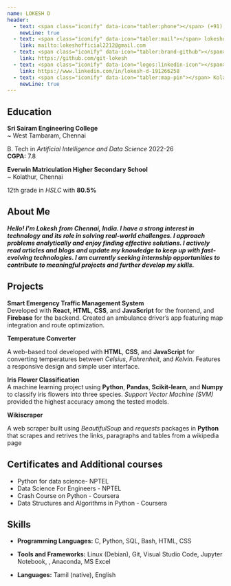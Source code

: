 ```yaml
---
name: LOKESH D
header:
  - text: <span class="iconify" data-icon="tabler:phone"></span> (+91) 6369391995 
    newLine: true
  - text: <span class="iconify" data-icon="tabler:mail"></span> lokeshofficial2212@gmail.com
    link: mailto:lokeshofficial2212@gmail.com
  - text: <span class="iconify" data-icon="tabler:brand-github"></span> git-lokesh
    link: https://github.com/git-lokesh
  - text: <span class="iconify" data-icon="logos:linkedin-icon"></span> Lokesh D
    link: https://www.linkedin.com/in/lokesh-d-191266258
  - text: <span class="iconify" data-icon="tabler:map-pin"></span> Kolathur, Chennai - 600099</div>
    newLine: true
---
```


## Education

**Sri Sairam Engineering College**    
    ~ West Tambaram, Chennai

B. Tech in *Artificial Intelligence and Data Science* 2022-26  
**CGPA:** 7.8

**Everwin Matriculation Higher Secondary School**  
    ~ Kolathur, Chennai
    
12th grade in *HSLC* with **80.5%**   

## About Me

_**Hello! I'm Lokesh from Chennai, India. I have a strong interest in technology and its role in solving real-world challenges. I approach problems analytically and enjoy finding effective solutions. I actively read articles and blogs and update my knowledge to keep up with fast-evolving technologies. I am currently seeking internship opportunities to contribute to meaningful projects and further develop my skills.**_

## Projects

**Smart Emergency Traffic Management System**  
Developed with **React**, **HTML**, **CSS**, and **JavaScript** for the frontend, and **Firebase** for the backend. Created an ambulance driver’s app featuring map integration and route optimization.  

**Temperature Converter**

A web-based tool developed with **HTML**, **CSS**, and **JavaScript** for converting temperatures between *Celsius*, *Fahrenheit*, and *Kelvin*. Features a responsive design and simple user interface.

**Iris Flower Classification**  
A machine learning project using **Python**, **Pandas**, **Scikit-learn**, and **Numpy** to classify iris flowers into three species. *Support Vector Machine (SVM)* provided the highest accuracy among the tested models.

**Wikiscraper**

A web scraper built using _BeautifulSoup_ and _requests_ packages in **Python** that scrapes and retrives the links, paragraphs and tables from a wikipedia page



## Certificates and Additional courses

- Python for data science- NPTEL
- Data Science For Engineers - NPTEL
- Crash Course on Python - Coursera
- Data Structures and Algorithms in Python - Coursera

## Skills

- **Programming Languages:** <span class="iconify" data-icon="vscode-icons:file-type-c"></span> C, <span class="iconify" data-icon="vscode-icons:file-type-python"></span> Python, <span class="iconify" data-icon="vscode-icons:file-type-sql"></span> SQL, <span class="iconify" data-icon="devicon-plain:bash"></span> Bash, <span class="iconify" data-icon="vscode-icons:file-type-html"></span> HTML, <span class="iconify" data-icon="vscode-icons:file-type-css"></span> CSS

- **Tools and Frameworks:**  <span class="iconify" data-icon="devicon:debian"></span> Linux (Debian),  <span class="iconify" data-icon="logos:git-icon"></span> Git,  <span class="iconify" data-icon="logos:visual-studio-code"></span> Visual Studio Code,  <span class="iconify" data-icon="vscode-icons:file-type-jupyter"></span> Jupyter Notebook,  ,  <span class="iconify" data-icon="devicon:anaconda"></span> Anaconda,   <span class="iconify" data-icon="vscode-icons:file-type-excel"></span> MS Excel

- **Languages:** Tamil (native), English